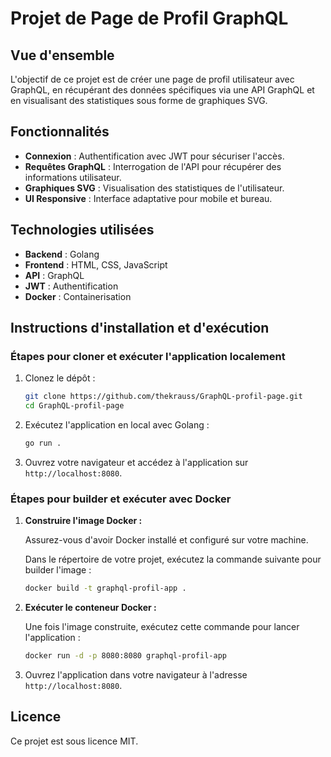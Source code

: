
# Projet de Page de Profil GraphQL

## Vue d'ensemble

L'objectif de ce projet est de créer une page de profil utilisateur avec GraphQL, en récupérant des données spécifiques via une API GraphQL et en visualisant des statistiques sous forme de graphiques SVG.

## Fonctionnalités

- **Connexion** : Authentification avec JWT pour sécuriser l'accès.
- **Requêtes GraphQL** : Interrogation de l'API pour récupérer des informations utilisateur.
- **Graphiques SVG** : Visualisation des statistiques de l'utilisateur.
- **UI Responsive** : Interface adaptative pour mobile et bureau.

## Technologies utilisées

- **Backend** : Golang
- **Frontend** : HTML, CSS, JavaScript
- **API** : GraphQL
- **JWT** : Authentification
- **Docker** : Containerisation

## Instructions d'installation et d'exécution

### Étapes pour cloner et exécuter l'application localement

1. Clonez le dépôt :
   ```bash
   git clone https://github.com/thekrauss/GraphQL-profil-page.git
   cd GraphQL-profil-page
   ```

2. Exécutez l'application en local avec Golang :
   ```bash
   go run .
   ```

3. Ouvrez votre navigateur et accédez à l'application sur `http://localhost:8080`.

### Étapes pour builder et exécuter avec Docker

1. **Construire l'image Docker :**

   Assurez-vous d'avoir Docker installé et configuré sur votre machine.

   Dans le répertoire de votre projet, exécutez la commande suivante pour builder l'image :

   ```bash
   docker build -t graphql-profil-app .
   ```

2. **Exécuter le conteneur Docker :**

   Une fois l'image construite, exécutez cette commande pour lancer l'application :

   ```bash
   docker run -d -p 8080:8080 graphql-profil-app
   ```

3. Ouvrez l'application dans votre navigateur à l'adresse `http://localhost:8080`.

## Licence

Ce projet est sous licence MIT.
